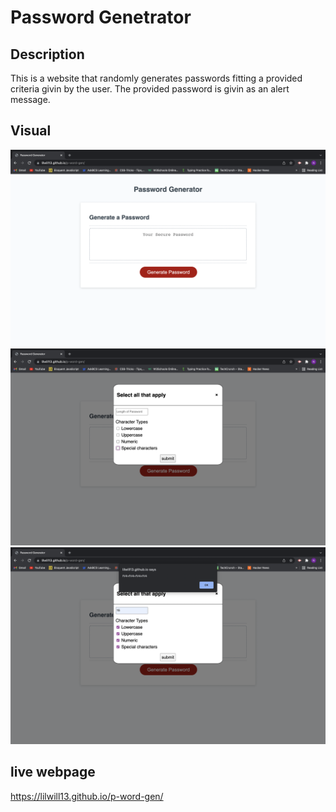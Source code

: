 # Password Genetrator 

## Description

This is a website that randomly generates passwords fitting a provided criteria givin by the user. The provided password is givin as an alert message.

## Visual
![](./pics/ss1.png)
![](./pics/ss3.png)
![](./pics/ss2.png)

## live webpage
https://lilwill13.github.io/p-word-gen/
